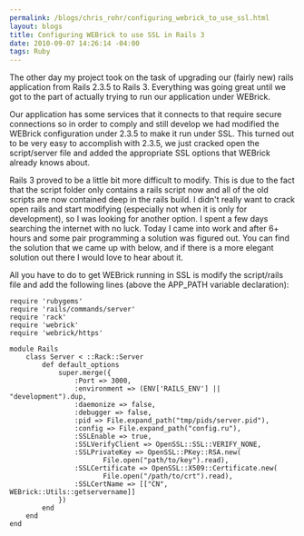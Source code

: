 ```yaml
--- 
permalink: /blogs/chris_rohr/configuring_webrick_to_use_ssl.html
layout: blogs
title: Configuring WEBrick to use SSL in Rails 3
date: 2010-09-07 14:26:14 -04:00
tags: Ruby
---
```

The other day my project took on the task of upgrading our (fairly new) rails application from Rails 2.3.5 to Rails 3.  Everything was going great until we got to the part of actually trying to run our application under WEBrick. 

Our application has some services that it connects to that require secure connections so in order to comply and still develop we had modified the WEBrick configuration under 2.3.5 to make it run under SSL. This turned out to be very easy to accomplish with 2.3.5, we just cracked open the script/server file and added the appropriate SSL options that WEBrick already knows about.

Rails 3 proved to be a little bit more difficult to modify.  This is due to the fact that the script folder only contains a rails script now and all of the old scripts are now contained deep in the rails build.  I didn't really want to crack open rails and start modifying (especially not when it is only for development), so I was looking for another option.  I spent a few days searching the internet with no luck.  Today I came into work and after 6+ hours and some pair programming a solution was figured out.  You can find the solution that we came up with below, and if there is a more elegant solution out there I would love to hear about it.

All you have to do to get WEBrick running in SSL is modify the script/rails file and add the following lines (above the APP_PATH variable declaration):

    require 'rubygems'
    require 'rails/commands/server'
    require 'rack'
    require 'webrick'
    require 'webrick/https'
    
    module Rails
        class Server < ::Rack::Server
            def default_options
                super.merge({
                    :Port => 3000,
                    :environment => (ENV['RAILS_ENV'] || "development").dup,
                    :daemonize => false,
                    :debugger => false,
                    :pid => File.expand_path("tmp/pids/server.pid"),
                    :config => File.expand_path("config.ru"),
                    :SSLEnable => true,
                    :SSLVerifyClient => OpenSSL::SSL::VERIFY_NONE,
                    :SSLPrivateKey => OpenSSL::PKey::RSA.new(
                           File.open("path/to/key").read),
                    :SSLCertificate => OpenSSL::X509::Certificate.new(
                           File.open("/path/to/crt").read),
                    :SSLCertName => [["CN", WEBrick::Utils::getservername]]
                })
            end
        end
    end 
